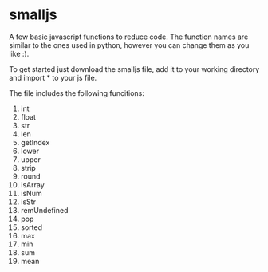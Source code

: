 # smalljs
A few basic javascript functions to reduce code.
The function names are similar to the ones used in python, however you can change them as you like :).

To get started just download the smalljs file, add it to your working directory and import * to your js file.

The file includes the following funcitions:

1. int
2. float
3. str
4. len
5. getIndex
6. lower
7. upper
8. strip
9. round
10. isArray
11. isNum
12. isStr
13. remUndefined
14. pop
15. sorted
16. max
17. min
18. sum
19. mean
